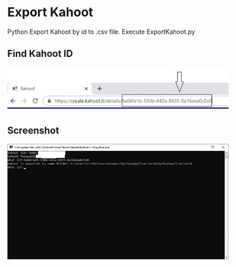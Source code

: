 # Export Kahoot
 Python Export Kahoot by id to .csv file.
 Execute ExportKahoot.py

## Find Kahoot ID
![Kahoot-ID](Screenshots/id.jpg)


## Screenshot
![Export-Kahoot](Screenshots/screen.jpg)
